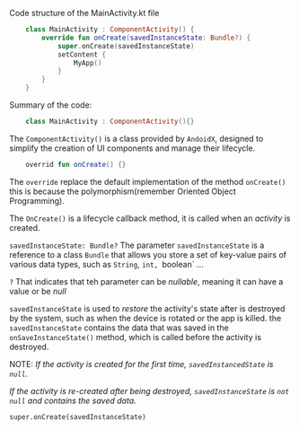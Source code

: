 Code structure of the MainActivity.kt file
````kotlin
    class MainActivity : ComponentActivity() {
        override fun onCreate(savedInstanceState: Bundle?) {
            super.onCreate(savedInstanceState)
            setContent {
                MyApp()
            }
        }
    }
````

Summary of the code:
````Kotlin
    class MainActivity : ComponentActivity(){}
````
The ``ComponentActivity()`` is a class provided by `AndoidX`, designed to simplify the creation of UI components  and manage their lifecycle.

````kotlin
    overrid fun onCreate() {}
````
The  `override` replace the default implementation of the method `onCreate()` this is because the polymorphism(remember Oriented Object Programming).

The ``OnCreate()`` is a lifecycle callback method, it is called when an *activity* is created.

`savedInstanceState: Bundle?`
The  parameter ``savedInstanceState`` is a reference to a class `Bundle` that allows you store a set of key-value pairs of various data types, such as `String`, `int, `boolean` ...

`?` That indicates that teh parameter can be *nullable*, meaning it can have a value or be *null*

```savedInstanceState``` is used to *restore* the activity's state after is destroyed by the system, such as when the device is rotated or the app is killed.
the ``savedInstanceState`` contains the data that was saved in the `onSaveInstanceState()` method, which is called before the activity is destroyed.

NOTE:
*If the activity is created for the first time, ``savedInstancedState`` is `null`.*

*If the activity is re-created after being destroyed, `savedInstanceState` is `not null` and contains the saved data.*

`super.onCreate(savedInstanceState)`